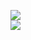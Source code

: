 [![](https://img.shields.io/badge/Made%20With-Github%20Spray-lightgrey.svg?style=for-the-badge&logo=github)](https://github.com/Annihil/github-spray#15958)  
[![](https://i.imgur.com/2DrTn0Z.gif)](https://github.com/Annihil/github-spray)